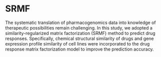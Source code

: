 # SRMF
The systematic translation of pharmacogenomics data into knowledge of therapeutic possibilities remain challenging. In this study, we adopted a similarity-regularized matrix factorization (SRMF) method to predict drug responses. Specifically, chemical structural similarity of drugs and gene expression profile similarity of cell lines were incorporated to the drug response matrix factorization model to improve the prediction accuracy.
